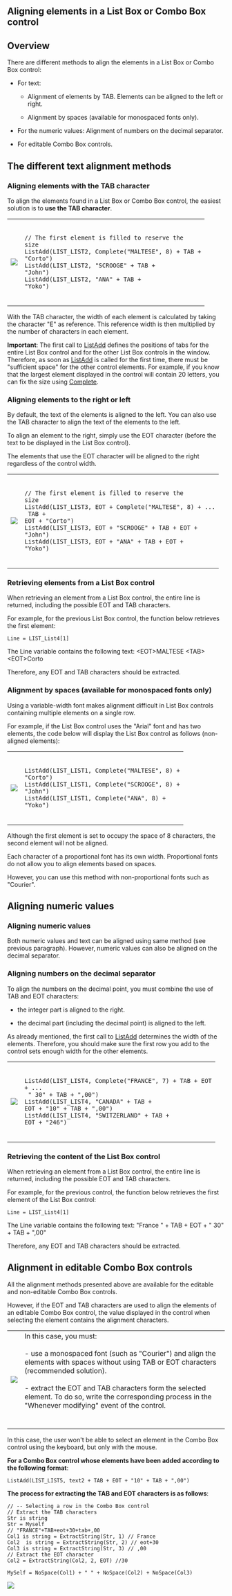 


## Aligning elements in a List Box or Combo Box control
			



<a name="NOTE1"></a>
<a name="NOTE1_1"></a>


## Overview
<a name="overview_ELTTEXTE000262"></a>
There are different methods to align the elements in a List Box or Combo Box control:

- For text:

	- Alignment of elements by TAB. Elements can be aligned to the left or right.

	- Alignment by spaces (available for monospaced fonts only).




- For the numeric values: Alignment of numbers on the decimal separator.

- For editable Combo Box controls. 




<a name="NOTE2"></a>
<a name="NOTE2_1"></a>


## The different text alignment methods
<a name="the_different_text_alignment_methods_ELTTEXTE000286"></a>


### Aligning elements with the TAB character
<a name="aligning_elements_with_the_tab_character_ELTPARAGRAPHE000029"></a>

To align the elements found in a List Box or Combo Box control, the easiest solution is to **use the TAB character**. 


|   |   |
| --- | --- |
| ![](https://doc.pcsoft.fr/en-US/images/image.awp?langid=3&name=Liste2.gif)<br> | <br><pre><code>// The first element is filled to reserve the size<br>ListAdd(LIST_LIST2, Complete("MALTESE", 8) + TAB + "Corto")<br>ListAdd(LIST_LIST2, "SCROOGE" + TAB + "John")<br>ListAdd(LIST_LIST2, "ANA" + TAB + "Yoko")</code></pre><br> |

<a name="NOTE2_1a"></a>
With the TAB character, the width of each element is calculated by taking the character "E" as reference. This reference width is then multiplied by the number of characters in each element.

**Important**: The first call to [ListAdd](../WDLang1/3049004.md) defines the positions of tabs for the entire List Box control and for the other List Box controls in the window. Therefore, as soon as [ListAdd](../WDLang1/3049004.md) is called for the first time, there must be "sufficient space" for the other control elements. For example, if you know that the largest element displayed in the control will contain 20 letters, you can fix the size using [Complete](../WDLang1/3024010.md).

<a name="NOTE2_2"></a>


### Aligning elements to the right or left
<a name="aligning_elements_the_right_left_ELTPARAGRAPHE000065"></a>

By default, the text of the elements is aligned to the left. You can also use the TAB character to align the text of the elements to the left.

To align an element to the right, simply use the EOT character (before the text to be displayed in the List Box control).

The elements that use the EOT character will be aligned to the right regardless of the control width.


|   |   |
| --- | --- |
| ![](https://doc.pcsoft.fr/en-US/images/image.awp?langid=3&name=Liste3.gif)<br> | <br><pre><code>// The first element is filled to reserve the size<br>ListAdd(LIST_LIST3, EOT + Complete("MALTESE", 8) + ...<br>	TAB + EOT + "Corto")<br>ListAdd(LIST_LIST3, EOT + "SCROOGE" + TAB + EOT + "John")<br>ListAdd(LIST_LIST3, EOT + "ANA" + TAB + EOT + "Yoko")</code></pre><br> |


<a name="NOTE2_3"></a>


### Retrieving elements from a List Box control
<a name="retrieving_elements_from_list_box_control_ELTPARAGRAPHE000088"></a>

When retrieving an element from a List Box control, the entire line is returned, including the possible EOT and TAB characters.

For example, for the previous List Box control, the function below retrieves the first element: 


```wl
Line = LIST_List4[1]
```
The Line variable contains the following text: &lt;EOT&gt;MALTESE &lt;TAB&gt;&lt;EOT&gt;Corto

Therefore, any EOT and TAB characters should be extracted.
<a name="NOTE2_4"></a>


### Alignment by spaces (available for monospaced fonts only)
<a name="alignment_spaces_available_for_monospaced_fonts_only_ELTPARAGRAPHE000104"></a>

Using a variable-width font makes alignment difficult in List Box controls containing multiple elements on a single row.

For example, if the List Box control uses the "Arial" font and has two elements, the code below will display the List Box control as follows (non-aligned elements):


|   |   |
| --- | --- |
| ![](https://doc.pcsoft.fr/en-US/images/image.awp?langid=3&name=Liste01.gif)<br> | <br><pre><code>ListAdd(LIST_LIST1, Complete("MALTESE", 8) + "Corto")<br>ListAdd(LIST_LIST1, Complete("SCROOGE", 8) + "John")<br>ListAdd(LIST_LIST1, Complete("ANA", 8) + "Yoko")</code></pre><br> |

<a name="NOTE2_5"></a>
Although the first element is set to occupy the space of 8 characters, the second element will not be aligned.

Each character of a proportional font has its own width. Proportional fonts do not allow you to align elements based on spaces.

However, you can use this method with non-proportional fonts such as "Courier".


<a name="NOTE3"></a>
<a name="NOTE3_1"></a>


## Aligning numeric values
<a name="aligning_numeric_values_ELTTEXTE000340"></a>


### Aligning numeric values
<a name="aligning_numeric_values_ELTPARAGRAPHE000137"></a>

Both numeric values and text can be aligned using same method (see previous paragraph). However, numeric values can also be aligned on the decimal separator.
<a name="NOTE3_2"></a>


### Aligning numbers on the decimal separator
<a name="aligning_numbers_the_decimal_separator_ELTPARAGRAPHE000146"></a>

To align the numbers on the decimal point, you must combine the use of TAB and EOT characters:

- the integer part is aligned to the right.

- the decimal part (including the decimal point) is aligned to the left.




As already mentioned, the first call to [ListAdd](../WDLang1/3049004.md) determines the width of the elements. Therefore, you should make sure the first row you add to the control sets enough width for the other elements.


|   |   |
| --- | --- |
| ![](https://doc.pcsoft.fr/en-US/images/image.awp?langid=3&name=Liste4.gif)<br> | <br><pre><code>ListAdd(LIST_LIST4, Complete("FRANCE", 7) + TAB + EOT + ...<br>	"  30" + TAB + ",00")<br>ListAdd(LIST_LIST4, "CANADA" + TAB + EOT + "10" + TAB + ",00")<br>ListAdd(LIST_LIST4, "SWITZERLAND" + TAB + EOT + "246")</code></pre><br> |


<a name="NOTE3_3"></a>


### Retrieving the content of the List Box control
<a name="retrieving_the_content_the_list_box_control_ELTPARAGRAPHE000173"></a>When retrieving an element from a List Box control, the entire line is returned, including the possible EOT and TAB characters.

For example, for the previous control, the function below retrieves the first element of the List Box control: 


```wl
Line = LIST_List4[1]
```
The Line variable contains the following text: "France " + TAB + EOT + " 30" + TAB + ",00"

Therefore, any EOT and TAB characters should be extracted.

<a name="NOTE6"></a>
<a name="NOTE6_1"></a>


## Alignment in editable Combo Box controls
<a name="alignment_editable_combo_box_controls_ELTTEXTE000376"></a>
All the alignment methods presented above are available for the editable and non-editable Combo Box controls.

However, if the EOT and TAB characters are used to align the elements of an editable Combo Box control, the value displayed in the control when selecting the element contains the alignment characters.


|   |   |
| --- | --- |
| ![](https://doc.pcsoft.fr/en-US/images/image.awp?langid=3&name=Liste5.gif)<br> | In this case, you must:<br><br>- use a monospaced font (such as "Courier") and align the elements with spaces without using TAB or EOT characters (recommended solution).<br><br>- extract the EOT and TAB characters form the selected element. To do so, write the corresponding process in the "Whenever modifying" event of the control.<br><br><br> |

In this case, the user won't be able to select an element in the Combo Box control using the keyboard, but only with the mouse.

**For a Combo Box control whose elements have been added according to the following format**:


```wl
ListAdd(LIST_LIST5, text2 + TAB + EOT + "10" + TAB + ",00")
```
**The process for extracting the TAB and EOT characters is as follows**:


```wl
// -- Selecting a row in the Combo Box control
// Extract the TAB characters 
Str is string
Str = Myself
// "FRANCE"+TAB+eot+30+tab+,00
Col1 is string = ExtractString(Str, 1) // France
Col2  is string = ExtractString(Str, 2) // eot+30
Col3 is string = ExtractString(Str, 3) // ,00
// Extract the EOT character
Col2 = ExtractString(Col2, 2, EOT) //30

MySelf = NoSpace(Col1) + " " + NoSpace(Col2) + NoSpace(Col3)
```
![](https://doc.pcsoft.fr/en-US/images/image.awp?langid=3&name=Liste6.gif)





